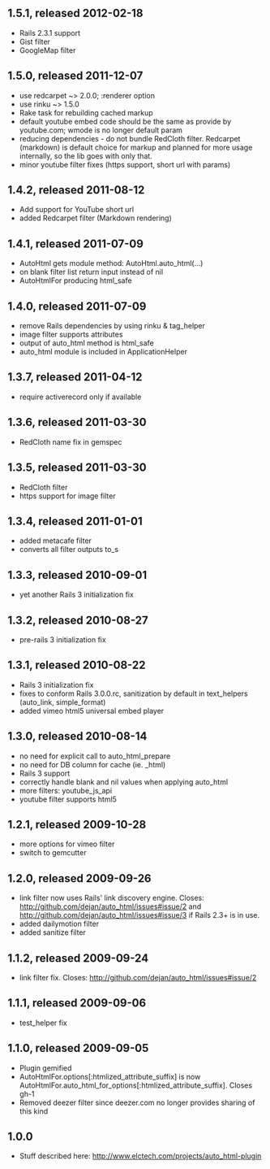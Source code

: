 ## 1.5.1, released 2012-02-18
* Rails 2.3.1 support 
* Gist filter
* GoogleMap filter

## 1.5.0, released 2011-12-07
* use redcarpet ~> 2.0.0; :renderer option
* use rinku ~> 1.5.0
* Rake task for rebuilding cached markup
* default youtube embed code should be the same as provide by youtube.com; wmode is no longer default param
* reducing dependencies - do not bundle RedCloth filter. Redcarpet (markdown) is default choice for markup and planned for more usage internally, so the lib goes with only that.
* minor youtube filter fixes (https support, short url with params)

## 1.4.2, released 2011-08-12
* Add support for YouTube short url
* added Redcarpet filter (Markdown rendering)

## 1.4.1, released 2011-07-09
* AutoHtml gets module method: AutoHtml.auto_html(...)
* on blank filter list return input instead of nil
* AutoHtmlFor producing html_safe

## 1.4.0, released 2011-07-09
* remove Rails dependencies by using rinku & tag_helper
* image filter supports attributes
* output of auto_html method is html_safe
* auto_html module is included in ApplicationHelper

## 1.3.7, released 2011-04-12
* require activerecord only if available

## 1.3.6, released 2011-03-30
* RedCloth name fix in gemspec

## 1.3.5, released 2011-03-30
* RedCloth filter
* https support for image filter

## 1.3.4, released 2011-01-01
* added metacafe filter
* converts all filter outputs to_s

## 1.3.3, released 2010-09-01
* yet another Rails 3 initialization fix

## 1.3.2, released 2010-08-27
* pre-rails 3 initialization fix

## 1.3.1, released 2010-08-22
* Rails 3 initialization fix
* fixes to conform Rails 3.0.0.rc, sanitization by default in text_helpers (auto_link, simple_format)
* added vimeo html5 universal embed player 

## 1.3.0, released 2010-08-14
* no need for explicit call to auto_html_prepare
* no need for DB column for cache (ie. _html)
* Rails 3 support
* correctly handle blank and nil values when applying auto_html
* more filters: youtube_js_api
* youtube filter supports html5


## 1.2.1, released 2009-10-28

* more options for vimeo filter
* switch to gemcutter

## 1.2.0, released 2009-09-26

* link filter now uses Rails' link discovery engine. Closes: <http://github.com/dejan/auto_html/issues#issue/2> and  <http://github.com/dejan/auto_html/issues#issue/3> if Rails 2.3+ is in use.
* added dailymotion filter
* added sanitize filter

## 1.1.2, released 2009-09-24

* link filter fix. Closes: <http://github.com/dejan/auto_html/issues#issue/2>

## 1.1.1, released 2009-09-06

* test_helper fix

## 1.1.0, released 2009-09-05

* Plugin gemified
* AutoHtmlFor.options[:htmlized_attribute_suffix] is now AutoHtmlFor.auto_html_for_options[:htmlized_attribute_suffix]. Closes gh-1
* Removed deezer filter since deezer.com no longer provides sharing of this kind

## 1.0.0

* Stuff described here: <http://www.elctech.com/projects/auto_html-plugin>

